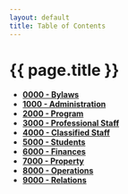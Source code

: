 ```yaml
---
layout: default
title: Table of Contents
---
```


{{ page.title }}
================

-   **[0000 - Bylaws](po0000.html)**
-   **[1000 - Administration](po1000.html)**
-   **[2000 - Program](po2000.html)**
-   **[3000 - Professional Staff](po3000.html)**
-   **[4000 - Classified Staff](po4000.html)**
-   **[5000 - Students](po5000.html)**
-   **[6000 - Finances](po6000.html)**
-   **[7000 - Property](po7000.html)**
-   **[8000 - Operations](po8000.html)**
-   **[9000 - Relations](po9000.html)**